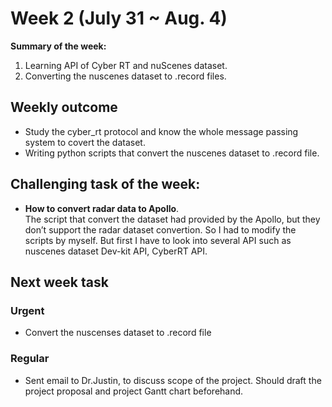 # Week 2 (July 31 ~ Aug. 4)

**Summary of the week:**  
1. Learning API of Cyber RT and nuScenes dataset. 
2. Converting the nuscenes dataset to .record files.

## Weekly outcome

- Study the cyber_rt protocol and know the whole message passing system to covert the dataset.
- Writing python scripts that convert the nuscenes dataset to .record file.

## Challenging task of the week:

- **How to convert radar data to Apollo**.  
The script that convert the dataset had provided by the Apollo, but they don’t support the radar dataset convertion. So I had to modify the scripts by myself. But first I have to look into several API such as nuscenes dataset Dev-kit API, CyberRT API.

## Next week task

### Urgent
- Convert the nuscenses dataset to .record file
### Regular
- Sent email to Dr.Justin, to discuss scope of the project. Should draft the project proposal and project Gantt chart beforehand.